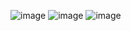 ![image](https://github.com/user-attachments/assets/d7fed729-0619-429f-946e-8a19afce1940)
![image](https://github.com/user-attachments/assets/e44a98b1-fd8a-4d8b-bd1b-4c788d9bb6e0)
![image](https://github.com/user-attachments/assets/154e43e8-548c-46a9-ba0e-c54528a64f0f)
